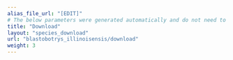 ```yaml
---
alias_file_url: "[EDIT]"
# The below parameters were generated automatically and do not need to be changed.
title: "Download"
layout: "species_download"
url: "blastobotrys_illinoisensis/download"
weight: 3
---
```

